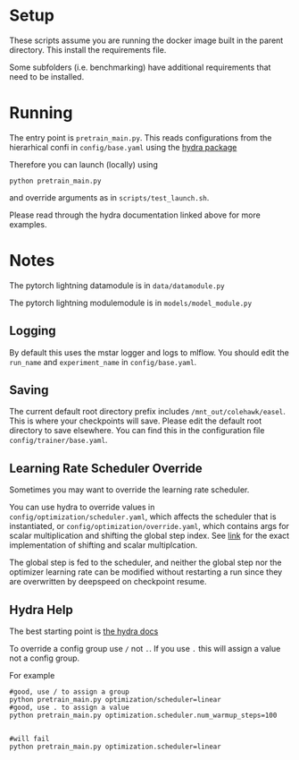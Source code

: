 # Setup

These scripts assume you are running the docker image built in the parent directory. This install the requirements file.

Some subfolders (i.e. benchmarking) have additional requirements that need to be installed.

# Running

The entry point is `pretrain_main.py`. This reads configurations from the hierarhical confi in `config/base.yaml` using the [hydra package](hydra.cc/)

Therefore you can launch (locally) using
```
python pretrain_main.py
```
and override arguments as in `scripts/test_launch.sh`.

Please read through the hydra documentation linked above for more examples.

# Notes
The pytorch lightning datamodule is in `data/datamodule.py`

The pytorch lightning modulemodule is in `models/model_module.py`

## Logging

By default this uses the mstar logger and logs to mlflow. You should edit the `run_name` and `experiment_name` in `config/base.yaml`.

## Saving
The current default root directory prefix includes `/mnt_out/colehawk/easel`. This is where your checkpoints will save. Please edit the default root directory to save elsewhere. You can find this in the configuration file `config/trainer/base.yaml`.

## Learning Rate Scheduler Override

Sometimes you may want to override the learning rate scheduler. 

You can use hydra to override values in `config/optimization/scheduler.yaml`, which affects the scheduler that is instantiated, or `config/optimization/override.yaml`, which contains args for scalar multiplication and shifting the global step index. See [link](https://gitlab.aws.dev/mstar/mstar/-/blob/master/scripts/bedrock_encoder_decoder/src/models/modelmodule.py#L86) for the exact implementation of shifting and scalar multiplcation.

The global step is fed to the scheduler, and neither the global step nor the optimizer learning rate can be modified without restarting a run since they are overwritten by deepspeed on checkpoint resume. 


## Hydra Help

The best starting point is [the hydra docs](https://hydra.cc/docs/intro/)

To override a config group use `/` not `.`. If you use `.` this will assign a value not a config group.

For example 
```
#good, use / to assign a group
python pretrain_main.py optimization/scheduler=linear
#good, use . to assign a value
python pretrain_main.py optimization.scheduler.num_warmup_steps=100 


#will fail
python pretrain_main.py optimization.scheduler=linear
```
